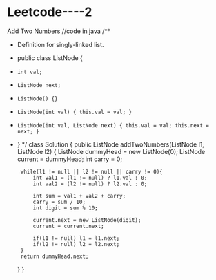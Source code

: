 # Leetcode----2
Add Two Numbers 
//code in java 
/**
 * Definition for singly-linked list.
 * public class ListNode {
 *     int val;
 *     ListNode next;
 *     ListNode() {}
 *     ListNode(int val) { this.val = val; }
 *     ListNode(int val, ListNode next) { this.val = val; this.next = next; }
 * }
 */
class Solution {
    public ListNode addTwoNumbers(ListNode l1, ListNode l2) {
        ListNode dummyHead = new ListNode(0);
        ListNode current = dummyHead;
        int carry = 0;

        while(l1 != null || l2 != null || carry != 0){
            int val1 = (l1 != null) ? l1.val : 0;
            int val2 = (l2 != null) ? l2.val : 0;

            int sum = val1 + val2 + carry;
            carry = sum / 10;
            int digit = sum % 10;

            current.next = new ListNode(digit);
            current = current.next;

            if(l1 != null) l1 = l1.next;
            if(l2 != null) l2 = l2.next;
        }
        return dummyHead.next;
    }
}
